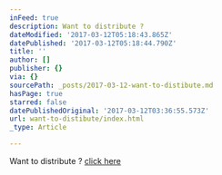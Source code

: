 ```yaml
---
inFeed: true
description: Want to distribute ?
dateModified: '2017-03-12T05:18:43.865Z'
datePublished: '2017-03-12T05:18:44.790Z'
title: ''
author: []
publisher: {}
via: {}
sourcePath: _posts/2017-03-12-want-to-distibute.md
hasPage: true
starred: false
datePublishedOriginal: '2017-03-12T03:36:55.573Z'
url: want-to-distibute/index.html
_type: Article

---
```

Want to distribute ?
[click here][0]

[0]: https://anotecenv.wufoo.com/forms/zxgf09v0d23peg